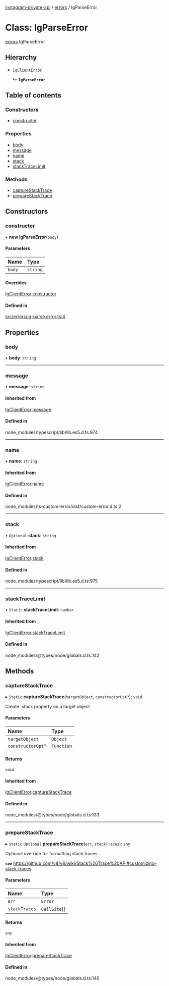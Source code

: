[instagram-private-api](../../README.md) / [errors](../../modules/errors.md) / IgParseError

# Class: IgParseError

[errors](../../modules/errors.md).IgParseError

## Hierarchy

- [`IgClientError`](IgClientError.md)

  ↳ **`IgParseError`**

## Table of contents

### Constructors

- [constructor](IgParseError.md#constructor)

### Properties

- [body](IgParseError.md#body)
- [message](IgParseError.md#message)
- [name](IgParseError.md#name)
- [stack](IgParseError.md#stack)
- [stackTraceLimit](IgParseError.md#stacktracelimit)

### Methods

- [captureStackTrace](IgParseError.md#capturestacktrace)
- [prepareStackTrace](IgParseError.md#preparestacktrace)

## Constructors

### constructor

• **new IgParseError**(`body`)

#### Parameters

| Name | Type |
| :------ | :------ |
| `body` | `string` |

#### Overrides

[IgClientError](IgClientError.md).[constructor](IgClientError.md#constructor)

#### Defined in

[src/errors/ig-parse.error.ts:4](https://github.com/Nerixyz/instagram-private-api/blob/4971f34/src/errors/ig-parse.error.ts#L4)

## Properties

### body

• **body**: `string`

___

### message

• **message**: `string`

#### Inherited from

[IgClientError](IgClientError.md).[message](IgClientError.md#message)

#### Defined in

node_modules/typescript/lib/lib.es5.d.ts:974

___

### name

• **name**: `string`

#### Inherited from

[IgClientError](IgClientError.md).[name](IgClientError.md#name)

#### Defined in

node_modules/ts-custom-error/dist/custom-error.d.ts:2

___

### stack

• `Optional` **stack**: `string`

#### Inherited from

[IgClientError](IgClientError.md).[stack](IgClientError.md#stack)

#### Defined in

node_modules/typescript/lib/lib.es5.d.ts:975

___

### stackTraceLimit

▪ `Static` **stackTraceLimit**: `number`

#### Inherited from

[IgClientError](IgClientError.md).[stackTraceLimit](IgClientError.md#stacktracelimit)

#### Defined in

node_modules/@types/node/globals.d.ts:142

## Methods

### captureStackTrace

▸ `Static` **captureStackTrace**(`targetObject`, `constructorOpt?`): `void`

Create .stack property on a target object

#### Parameters

| Name | Type |
| :------ | :------ |
| `targetObject` | `Object` |
| `constructorOpt?` | `Function` |

#### Returns

`void`

#### Inherited from

[IgClientError](IgClientError.md).[captureStackTrace](IgClientError.md#capturestacktrace)

#### Defined in

node_modules/@types/node/globals.d.ts:133

___

### prepareStackTrace

▸ `Static` `Optional` **prepareStackTrace**(`err`, `stackTraces`): `any`

Optional override for formatting stack traces

**`see`** https://github.com/v8/v8/wiki/Stack%20Trace%20API#customizing-stack-traces

#### Parameters

| Name | Type |
| :------ | :------ |
| `err` | `Error` |
| `stackTraces` | `CallSite`[] |

#### Returns

`any`

#### Inherited from

[IgClientError](IgClientError.md).[prepareStackTrace](IgClientError.md#preparestacktrace)

#### Defined in

node_modules/@types/node/globals.d.ts:140

